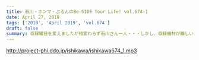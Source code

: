 ```yaml
---
title: 石川・ホンマ・ぶるんのBe-SIDE Your Life! vol.674-1
date: April 27, 2019
tags: ['2019', 'April 2019', 'vol.674']
draft: false
summary: 収録曜日を変えましたが相変わらず石川さん一人・・・しかし、収録機材が難しいです。MIURA
---
```


http://project-phi.ddo.jp/ishikawa/ishikawa674_1.mp3